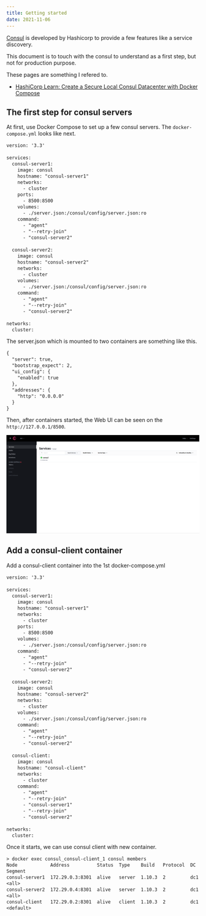 ```yaml
---
title: Getting started
date: 2021-11-06
---
```



[Consul](https://www.consul.io/) is developed by Hashicorp to provide a few features like a service discovery.

This document is to touch with the consul to understand as a first step, but not for production purpose.

These pages are something I refered to.
- [HashiCorp Learn: Create a Secure Local Consul Datacenter with Docker Compose](https://learn.hashicorp.com/tutorials/consul/docker-compose-datacenter?in=consul/docker)


The first step for consul servers
---

At first, use Docker Compose to set up a few consul servers.
The `docker-compose.yml` looks like next.

```
version: '3.3'

services:
  consul-server1:
    image: consul
    hostname: "consul-server1"
    networks:
      - cluster
    ports:
      - 8500:8500
    volumes:
      - ./server.json:/consul/config/server.json:ro
    command:
      - "agent"
      - "--retry-join"
      - "consul-server2"

  consul-server2:
    image: consul
    hostname: "consul-server2"
    networks:
      - cluster
    volumes:
      - ./server.json:/consul/config/server.json:ro
    command:
      - "agent"
      - "--retry-join"
      - "consul-server2"

networks:
  cluster:
```

The server.json which is mounted to two containers are something like this.
```
{
  "server": true,
  "bootstrap_expect": 2,
  "ui_config": {
    "enabled": true
  },
  "addresses": {
    "http": "0.0.0.0"
  }
}
```

Then, after containers started, the Web UI can be seen on the `http://127.0.0.1/8500`.

![1st web ui](/assets/images/docs/consul/getting_started/1st_web_ui.png)


Add a consul-client container
---

Add a consul-client container into the 1st docker-compose.yml

```
version: '3.3'

services:
  consul-server1:
    image: consul
    hostname: "consul-server1"
    networks:
      - cluster
    ports:
      - 8500:8500
    volumes:
      - ./server.json:/consul/config/server.json:ro
    command:
      - "agent"
      - "--retry-join"
      - "consul-server2"

  consul-server2:
    image: consul
    hostname: "consul-server2"
    networks:
      - cluster
    volumes:
      - ./server.json:/consul/config/server.json:ro
    command:
      - "agent"
      - "--retry-join"
      - "consul-server2"

  consul-client:
    image: consul
    hostname: "consul-client"
    networks:
      - cluster
    command:
      - "agent"
      - "--retry-join"
      - "consul-server1"
      - "--retry-join"
      - "consul-server2"

networks:
  cluster:
```

Once it starts, we can use consul client with new container.

```
> docker exec consul_consul-client_1 consul members
Node            Address          Status  Type    Build   Protocol  DC   Segment
consul-server1  172.29.0.3:8301  alive   server  1.10.3  2         dc1  <all>
consul-server2  172.29.0.4:8301  alive   server  1.10.3  2         dc1  <all>
consul-client   172.29.0.2:8301  alive   client  1.10.3  2         dc1  <default>
```

